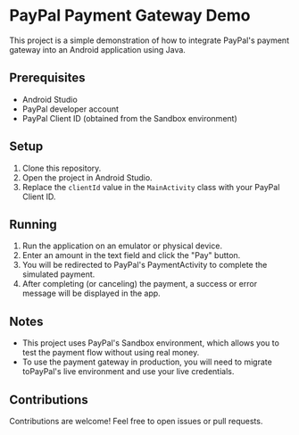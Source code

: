 # PayPal Payment Gateway Demo

This project is a simple demonstration of how to integrate PayPal's payment gateway into an Android application using Java.

## Prerequisites

- Android Studio
- PayPal developer account
- PayPal Client ID (obtained from the Sandbox environment)

## Setup

1. Clone this repository.
2. Open the project in Android Studio.
3. Replace the `clientId` value in the `MainActivity` class with your PayPal Client ID.

## Running

1. Run the application on an emulator or physical device.
2. Enter an amount in the text field and click the "Pay" button.
3. You will be redirected to PayPal's PaymentActivity to complete the simulated payment.
4. After completing (or canceling) the payment, a success or error message will be displayed in the app.

## Notes

- This project uses PayPal's Sandbox environment, which allows you to test the payment flow without using real money.
- To use the payment gateway in production, you will need to migrate toPayPal's live environment and use your live credentials.

## Contributions

Contributions are welcome! Feel free to open issues or pull requests.
